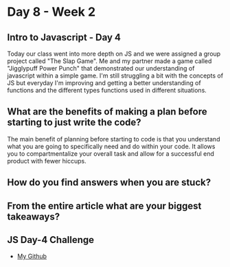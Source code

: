 # Day 8 - Week 2
## Intro to Javascript - Day 4
Today our class went into more depth on JS and we were assigned a group project called "The Slap Game". Me and my partner made a game called "Jigglypuff Power Punch" that demonstrated our understanding of javascript within a simple game. I'm still struggling a bit with the concepts of JS but everyday I'm improving and getting a better understanding of functions and the different types functions used in different situations. 

## What are the benefits of making a plan before starting to just write the code?
The main benefit of planning before starting to code is that you understand what you are going to specifically need and do within your code. It allows you to compartmentalize your overall task and allow for a successful end product with fewer hiccups. 

## How do you find answers when you are stuck?

## From the entire article what are your biggest takeaways?

## JS Day-4 Challenge
- [My Github]()